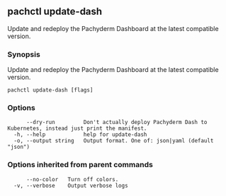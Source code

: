 ## pachctl update-dash

Update and redeploy the Pachyderm Dashboard at the latest compatible version.

### Synopsis

Update and redeploy the Pachyderm Dashboard at the latest compatible version.

```
pachctl update-dash [flags]
```

### Options

```
      --dry-run         Don't actually deploy Pachyderm Dash to Kubernetes, instead just print the manifest.
  -h, --help            help for update-dash
  -o, --output string   Output format. One of: json|yaml (default "json")
```

### Options inherited from parent commands

```
      --no-color   Turn off colors.
  -v, --verbose    Output verbose logs
```

